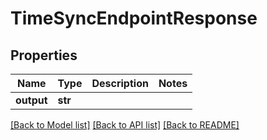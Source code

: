 # TimeSyncEndpointResponse


## Properties

Name | Type | Description | Notes
------------ | ------------- | ------------- | -------------
**output** | **str** |  | 

[[Back to Model list]](../#documentation-for-models) [[Back to API list]](../#documentation-for-api-endpoints) [[Back to README]](../)


